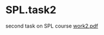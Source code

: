 # SPL.task2
second task on SPL course
[work2.pdf](https://github.com/kevinsbarski/SPL.task2/files/10176878/work2.pdf)
